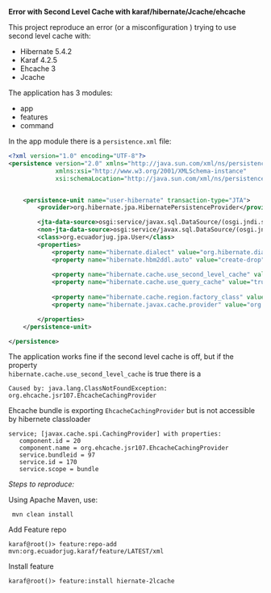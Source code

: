 **Error with Second Level Cache with karaf/hibernate/Jcache/ehcache**

This project reproduce an error (or a misconfiguration ) trying to use second level cache with:
 * Hibernate 5.4.2
 * Karaf 4.2.5 
 * Ehcache 3
 * Jcache
 
 
 
 The application has 3 modules:
 
 * app
 * features
 * command
 
 In the app module there is a `persistence.xml` file:
 
 ````xml 
 <?xml version="1.0" encoding="UTF-8"?>
 <persistence version="2.0" xmlns="http://java.sun.com/xml/ns/persistence"
              xmlns:xsi="http://www.w3.org/2001/XMLSchema-instance"
              xsi:schemaLocation="http://java.sun.com/xml/ns/persistence http://java.sun.com/xml/ns/persistence/persistence_2_0.xsd">
 
 
     <persistence-unit name="user-hibernate" transaction-type="JTA">
         <provider>org.hibernate.jpa.HibernatePersistenceProvider</provider>
 
         <jta-data-source>osgi:service/javax.sql.DataSource/(osgi.jndi.service.name=user)</jta-data-source>
         <non-jta-data-source>osgi:service/javax.sql.DataSource/(osgi.jndi.service.name=user)</non-jta-data-source>
         <class>org.ecuadorjug.jpa.User</class>
         <properties>
             <property name="hibernate.dialect" value="org.hibernate.dialect.H2Dialect"/>
             <property name="hibernate.hbm2ddl.auto" value="create-drop"/>
             
             <property name="hibernate.cache.use_second_level_cache" value="true" />
             <property name="hibernate.cache.use_query_cache" value="true" />
             
             <property name="hibernate.cache.region.factory_class" value="org.hibernate.cache.jcache.internal.JCacheRegionFactory" />
             <property name="hibernate.javax.cache.provider" value="org.ehcache.jsr107.EhcacheCachingProvider" />
 
         </properties>
     </persistence-unit>
 
 </persistence>
 ````
 
The application works fine if the second level cache is off, but if the property  
`hibernate.cache.use_second_level_cache` is true there is  a 

```
Caused by: java.lang.ClassNotFoundException: org.ehcache.jsr107.EhcacheCachingProvider
```

 
Ehcache bundle is exporting `EhcacheCachingProvider` but is not accessible by  hibernete classloader 

```
service; [javax.cache.spi.CachingProvider] with properties:
   component.id = 20
   component.name = org.ehcache.jsr107.EhcacheCachingProvider
   service.bundleid = 97
   service.id = 170
   service.scope = bundle
 ```
 
*Steps to reproduce:* 
 
Using Apache Maven, use:
 ```
  mvn clean install
 ```
 
 Add Feature repo
 ```
 karaf@root()> feature:repo-add mvn:org.ecuadorjug.karaf/feature/LATEST/xml
 ```
 
 Install feature
 
  ```
  karaf@root()> feature:install hiernate-2lcache
  ```
  
  
